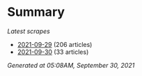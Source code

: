 # Summary
*Latest scrapes*
* [2021-09-29](https://github.com/nuuuwan/news_lk/blob/data/news_lk.2021-09-29.json) (206 articles)
* [2021-09-30](https://github.com/nuuuwan/news_lk/blob/data/news_lk.2021-09-30.json) (33 articles)

*Generated at 05:08AM, September 30, 2021*